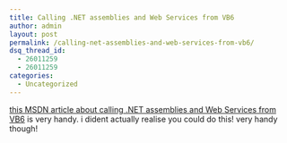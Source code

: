 ```yaml
---
title: Calling .NET assemblies and Web Services from VB6
author: admin
layout: post
permalink: /calling-net-assemblies-and-web-services-from-vb6/
dsq_thread_id:
  - 26011259
  - 26011259
categories:
  - Uncategorized
---
```

[this MSDN article about calling .NET assemblies and Web Services from VB6][1] is very handy. i dident actually realise you could do this! very handy though!

 [1]: http://msdn.microsoft.com/vbasic/default.aspx?pull=/library/en-us/dnhcvb04/html/vb04g9.asp